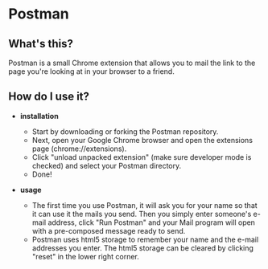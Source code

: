 # Postman

## What's this?
Postman is a small Chrome extension that allows you to mail the link to the  page you're looking at in your browser to a friend.

## How do I use it?

* **installation**
	- Start by downloading or forking the Postman repository.
	- Next, open your Google Chrome browser and open the extensions page (chrome://extensions).
	- Click "unload unpacked extension" (make sure developer mode is checked) and select your Postman directory.
	- Done!

* **usage**
	- The first time you use Postman, it will ask you for your name so that it can use it the mails you send. Then you simply enter someone's e-mail address, click "Run Postman" and your Mail program will open with a pre-composed message ready to send.
	- Postman uses html5 storage to remember your name and the e-mail addresses you enter. The html5 storage can be cleared by clicking "reset" in the lower right corner.
